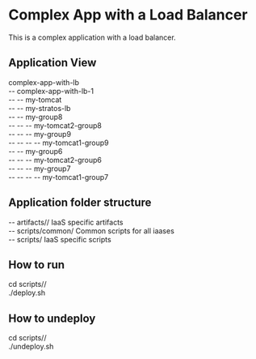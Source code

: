Complex App with a Load Balancer
================================
This is a complex application with a load balancer.

Application View
----------------
complex-app-with-lb                 <br />
-- complex-app-with-lb-1            <br />
-- -- my-tomcat                     <br />
-- -- my-stratos-lb                 <br />
-- -- my-group8                     <br />
-- -- -- my-tomcat2-group8          <br />
-- -- -- my-group9                  <br />
-- -- -- -- my-tomcat1-group9       <br />
-- -- my-group6                     <br />
-- -- -- my-tomcat2-group6          <br />
-- -- -- my-group7                  <br />
-- -- -- -- my-tomcat1-group7       <br />

Application folder structure
----------------------------
-- artifacts/<iaas>/ IaaS specific artifacts        <br />
-- scripts/common/ Common scripts for all iaases    <br />
-- scripts/<iaas> IaaS specific scripts             <br />

How to run
----------
cd scripts/<iaas>/                  <br />
./deploy.sh                         <br />

How to undeploy
---------------
cd scripts/<iaas>/                  <br />
./undeploy.sh                       <br />
